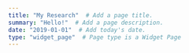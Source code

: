 ```yaml
---
title: "My Research"  # Add a page title.
summary: "Hello!"  # Add a page description.
date: "2019-01-01"  # Add today's date.
type: "widget_page"  # Page type is a Widget Page
---
```

